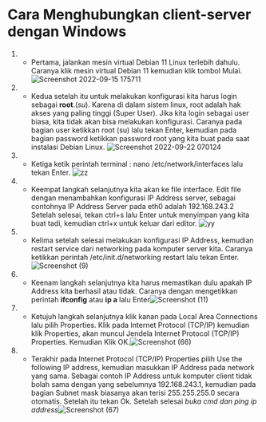 # Cara Menghubungkan client-server dengan Windows

1. -  Pertama, jalankan mesin virtual Debian 11 Linux terlebih dahulu. Caranya klik mesin virtual Debian 11 kemudian klik tombol Mulai. ![Screenshot 2022-09-15 175711](https://user-images.githubusercontent.com/112459285/193059024-5165d8c0-f140-4ff6-a171-fa17a6b8796e.png)

2. - Kedua setelah itu untuk melakukan konfigurasi kita harus login sebagai **root**.(*su*). Karena di dalam sistem linux, root adalah hak akses yang paling tinggi (Super User). Jika kita login sebagai user biasa, kita tidak akan bisa melakukan konfigurasi. Caranya pada bagian user ketikkan root (su) lalu tekan Enter, kemudian pada bagian password ketikkan password root yang kita buat pada saat instalasi Debian Linux. ![Screenshot 2022-09-22 070124](https://user-images.githubusercontent.com/112459285/193059129-853e8e88-94d1-4187-b916-b34fc36a74c1.png)

3. - Ketiga ketik perintah terminal : nano /etc/network/interfaces lalu tekan Enter. ![zz](https://user-images.githubusercontent.com/112459285/193059834-bac84af1-ac3f-43a9-814b-5dccfda0102a.png)

4. - Keempat langkah selanjutnya kita akan ke file interface. Edit file dengan menambahkan konfigurasi IP Address server, sebagai contohnya IP Address Server pada eth0 adalah 192.168.243.2 Setelah selesai, tekan ctrl+s lalu Enter untuk menyimpan yang kita buat tadi, kemudian ctrl+x untuk keluar dari editor. ![yy](https://user-images.githubusercontent.com/112459285/193061242-c7e69e9e-2a95-4026-a930-b747db1ec07e.png)

5. - Kelima setelah selesai melakukan konfigurasi IP Address, kemudian restart service dari networking pada komputer server kita. Caranya ketikkan perintah /etc/init.d/networking restart lalu tekan Enter.![Screenshot (9)](https://user-images.githubusercontent.com/112459285/193062874-f30ff642-99d3-4e73-9b51-64b4ab8e6eaa.png)

6. - Keenam langkah selanjutnya kita harus memastikan dulu apakah IP Address kita berhasil atau tidak. Caranya dengan mengetikkan perintah **ifconfig** atau **ip a** lalu Enter![Screenshot (11)](https://user-images.githubusercontent.com/112459285/193063067-17537add-c643-4903-be9c-78454f4f688a.png)

8. - Ketujuh langkah selanjutnya klik kanan pada Local Area Connections lalu pilih Properties. Klik pada Internet Protocol (TCP/IP) kemudian klik Properties, akan muncul Jendela Internet Protocol (TCP/IP) Properties. Kemudian Klik OK.![Screenshot (66)](https://user-images.githubusercontent.com/112459285/193063418-e2e0c432-093e-4b85-9508-aed118baab3c.png)

9. - Terakhir pada Internet Protocol (TCP/IP) Properties pilih Use the following IP address, kemudian masukkan IP Address pada network yang sama. Sebagai contoh IP Address untuk komputer client tidak bolah sama dengan yang sebelumnya 192.168.243.1, kemudian pada bagian Subnet mask biasanya akan terisi 255.255.255.0 secara otomatis. Setelah itu tekan Ok. Setelah selesai *buka cmd dan ping ip address*![Screenshot (67)](https://user-images.githubusercontent.com/112459285/193063828-87d18000-3a7d-458e-9dcc-110313d9cf6b.png)
